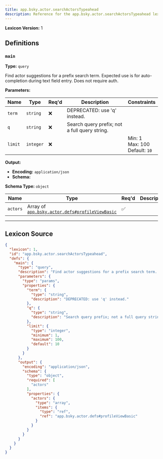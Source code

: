 ```yaml
---
title: app.bsky.actor.searchActorsTypeahead
description: Reference for the app.bsky.actor.searchActorsTypeahead lexicon
---
```

**Lexicon Version:** 1

## Definitions

<a name="main"></a>
### `main`

**Type:** `query`

Find actor suggestions for a prefix search term. Expected use is for auto-completion during text field entry. Does not require auth.

**Parameters:**

| Name | Type | Req'd  | Description | Constraints |
|------|------|----------|-------------|-------------|
| `term` | `string` | ❌  | DEPRECATED: use 'q' instead. |  |
| `q` | `string` | ❌  | Search query prefix; not a full query string. |  |
| `limit` | `integer` | ❌  |  | Min: 1<br/>Max: 100<br/>Default: `10` |
**Output:**

- **Encoding:** `application/json`
- **Schema:**

**Schema Type:** `object`

| Name | Type | Req'd  | Description | Constraints |
|------|------|----------|-------------|-------------|
| `actors` | Array of [`app.bsky.actor.defs#profileViewBasic`](/lexicons/app/bsky/actor/app-bsky-actor-defs#profileviewbasic) | ✅  |  |  |

---

## Lexicon Source
```json
{
  "lexicon": 1,
  "id": "app.bsky.actor.searchActorsTypeahead",
  "defs": {
    "main": {
      "type": "query",
      "description": "Find actor suggestions for a prefix search term. Expected use is for auto-completion during text field entry. Does not require auth.",
      "parameters": {
        "type": "params",
        "properties": {
          "term": {
            "type": "string",
            "description": "DEPRECATED: use 'q' instead."
          },
          "q": {
            "type": "string",
            "description": "Search query prefix; not a full query string."
          },
          "limit": {
            "type": "integer",
            "minimum": 1,
            "maximum": 100,
            "default": 10
          }
        }
      },
      "output": {
        "encoding": "application/json",
        "schema": {
          "type": "object",
          "required": [
            "actors"
          ],
          "properties": {
            "actors": {
              "type": "array",
              "items": {
                "type": "ref",
                "ref": "app.bsky.actor.defs#profileViewBasic"
              }
            }
          }
        }
      }
    }
  }
}
```
